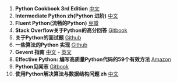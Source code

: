 1. **Python Cookbook 3rd Edition** [中文](http://python3-cookbook.readthedocs.io/zh_CN/latest/)
2. **Intermediate Python zh(Python 进阶)** [中文](https://eastlakeside.gitbooks.io/interpy-zh/)
3. **Fluent Python(流畅的Python)** [豆瓣](https://book.douban.com/subject/27028517/)
4. **Stack Overflow关于Python的高分回答** [Gitbook](https://taizilongxu.gitbooks.io/stackoverflow-about-python/)
5. **关于Python的面试题** [Github](https://github.com/taizilongxu/interview_python)
6. **一些算法的Python 实现** [Github](https://github.com/qiwsir/algorithm/blob/master/README.md)
7. **Gevent 指南** [中文](http://hhkbp2.github.io/gevent-tutorial/) - [英文](http://sdiehl.github.io/gevent-tutorial/)
8. **Effective Python: 编写高质量Python代码的59个有效方法** [Amazon](https://book.douban.com/subject/26709315/)
9. **Python见闻志** [Gitbook](https://www.gitbook.com/book/harveyqing/python-read-and-write/details)
10. **使用Python解决算法与数据结构问题 zh** [中文](https://facert.gitbooks.io/python-data-structure-cn/) 

